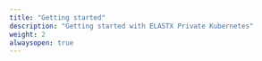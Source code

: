 ```yaml
---
title: "Getting started"
description: "Getting started with ELASTX Private Kubernetes"
weight: 2
alwaysopen: true
---
```



